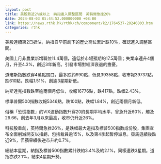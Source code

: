 ```yaml
---
layout: post
title: 美股跌近2%或以上　納指進入調整區間　英特爾急挫26%
date: 2024-08-03 05:44:52.000000000 +08:00
link: https://news.rthk.hk/rthk/ch/component/k2/1764537-20240803.htm
categories: rthk
---
```


美股連續第2日捱沽，納指自早前創下的歷史高位累計跌10%，確認進入調整區間。

美國上月非農業新增職位11.4萬個，遠低於市場預期的17.5萬個；失業率連升4個月，升至4.3%，創近3年新高，引發市場對經濟衰退的擔憂。

道瓊斯指數跌穿4萬點關口，最多跌約990點，低見39358點，收市報39737點，跌610點，跌幅1.51%，創逾3星期新低。

納斯達克指數跌至逾兩個月低位，收報16776點，跌417點，跌幅2.43%。

標準普爾500指數收報5346點，跌100點，跌幅1.84%，創近兩個月新低。

俗稱「恐慌指數」的VIX波動指數升穿20的長期平均水平，曾急升近60%，觸及29.66，創去年3月以來最高，收市仍升近26%。

科技股重創，英特爾急挫26%，是跌幅最大道指及標普500指數成份股，集團宣布全面削減開支以扭虧，包括裁員逾15%，以及第4季起暫停派息。亞馬遜績後跌近9%，但蘋果績後逆市升約0.7%。

總結本星期，納指及標普500指數累計跌約3.4%及約2.1%，同樣連跌3星期。道指亦跌2.1%，結束4星期升勢。

